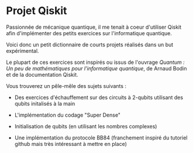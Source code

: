 # Projet Qiskit


Passionnée de mécanique quantique, il me tenait à coeur d'utiliser Qiskit afin d'implémenter des petits exercices sur l'informatique quantique.

Voici donc un petit dictionnaire de courts projets réalisés dans un but expérimental.

Le plupart de ces exercices sont inspirés ou issus de l'ouvrage _Quantum : Un peu de mathématiques pour l'informatique quantique_, de Arnaud Bodin et de la documentation Qiskit.

Vous trouverez un pêle-mêle des sujets suivants :

- Des exercices d'échauffement sur des circuits à 2-qubits utilisant des qubits initalisés à la main

- L'implémentation du codage "Super Dense"

- Initialisation de qubits (en utilisant les nombres complexes)

- Une implémentation du protocole BB84 (franchement inspiré du tutoriel github mais très intéressant à mettre en place)